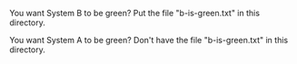 You want System B to be green?
Put the file "b-is-green.txt" in this directory.

You want System A to be green?
Don't have the file "b-is-green.txt" in this directory.
